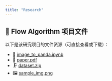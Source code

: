 ```yaml
---
title: "Research"
---
```


## 🧪 Flow Algorithm 项目文件

以下是该研究项目的文件资源（可直接查看或下载）：

- 📄 [image_to_panda.ipynb](/files/flow_alg/data/collision_generate_dataset/image_to_panda.ipynb)
- 📄 [paper.pdf](/files/flow_alg/data/collision_generate_dataset/paper.pdf)
- 🗜️ [dataset.zip](/files/flow_alg/data/collision_generate_dataset/dataset.zip)
- 🖼️ [sample_img.png](/files/flow_alg/data/collision_generate_dataset/sample_img.png)
